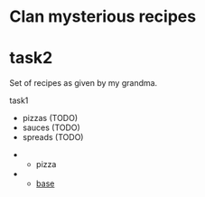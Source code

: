 # Clan mysterious recipes

# task2

Set of recipes as given by my grandma.

task1
- pizzas (TODO)
- sauces (TODO)
- spreads (TODO)

* - pizza
* - [base](./pizzas/base.md)
